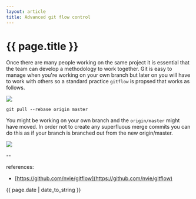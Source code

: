 ```yaml
---
layout: article
title: Advanced git flow control
---
```

# {{ page.title }}

Once there are many people working on the same project it is essential that the team can develop a methodology to work together. Git is easy to manage when you're working on your own branch but later on you will have to work with others so a standard practice `gitflow` is propsed that works as follows. 

![](https://s3.amazonaws.com/clearstreet/misc/d1e4a2536d4ff16a23.png)

`git pull --rebase origin master`

You might be working on your own branch and the `origin/master` might have moved. In order not to create any superfluous merge commits you can do this as if your branch is branched out from the new origin/master. 

![](https://www.atlassian.com/git/images/tutorials/collaborating/comparing-workflows/centralized-workflow/13.svg)

--

references:

* [https://github.com/nvie/gitflow](https://github.com/nvie/gitflow)

{{ page.date | date_to_string }}

